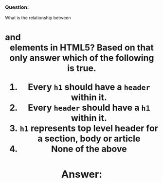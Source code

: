 ### Question:

What is the relationship between <h1> and <header> elements in HTML5?
Based on that only answer which of the following is true.

1. Every `h1` should have a `header` within it.
2. Every `header` should have a `h1` within it.
3. `h1` represents top level header for a section, body or article
4. None of the above


### Answer:


